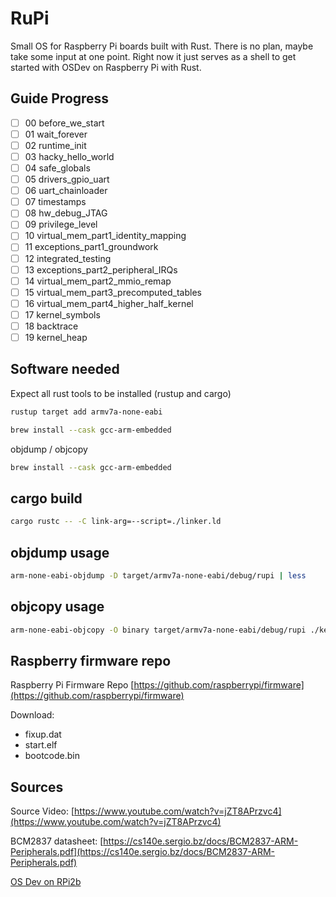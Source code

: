 # RuPi

Small OS for Raspberry Pi boards built with Rust.
There is no plan, maybe take some input at one point.
Right now it just serves as a shell to get started with OSDev on Raspberry Pi with Rust.

## Guide Progress

- [ ] 00 before_we_start
- [ ] 01 wait_forever
- [ ] 02 runtime_init
- [ ] 03 hacky_hello_world
- [ ] 04 safe_globals
- [ ] 05 drivers_gpio_uart
- [ ] 06 uart_chainloader
- [ ] 07 timestamps
- [ ] 08 hw_debug_JTAG
- [ ] 09 privilege_level
- [ ] 10 virtual_mem_part1_identity_mapping
- [ ] 11 exceptions_part1_groundwork
- [ ] 12 integrated_testing
- [ ] 13 exceptions_part2_peripheral_IRQs
- [ ] 14 virtual_mem_part2_mmio_remap
- [ ] 15 virtual_mem_part3_precomputed_tables
- [ ] 16 virtual_mem_part4_higher_half_kernel
- [ ] 17 kernel_symbols
- [ ] 18 backtrace
- [ ] 19 kernel_heap

## Software needed

Expect all rust tools to be installed (rustup and cargo)

```sh
rustup target add armv7a-none-eabi
```

```sh
brew install --cask gcc-arm-embedded
```

objdump / objcopy

```sh
brew install --cask gcc-arm-embedded
```

## cargo build

```sh
cargo rustc -- -C link-arg=--script=./linker.ld
```

## objdump usage

```sh
arm-none-eabi-objdump -D target/armv7a-none-eabi/debug/rupi | less
```

## objcopy usage

```sh
arm-none-eabi-objcopy -O binary target/armv7a-none-eabi/debug/rupi ./kernel7.img
```

## Raspberry firmware repo

Raspberry Pi Firmware Repo [https://github.com/raspberrypi/firmware](https://github.com/raspberrypi/firmware)

Download:

- fixup.dat
- start.elf
- bootcode.bin

## Sources

Source Video: [https://www.youtube.com/watch?v=jZT8APrzvc4](https://www.youtube.com/watch?v=jZT8APrzvc4)

BCM2837 datasheet: [https://cs140e.sergio.bz/docs/BCM2837-ARM-Peripherals.pdf](https://cs140e.sergio.bz/docs/BCM2837-ARM-Peripherals.pdf)

[OS Dev on RPi2b](https://github.com/rust-embedded/rust-raspberrypi-OS-tutorials)
